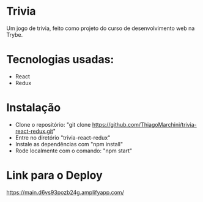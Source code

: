 # Trivia
Um jogo de trivia, feito como projeto do curso de desenvolvimento web na Trybe.

# Tecnologias usadas:
- React
- Redux

# Instalação
- Clone o repositório: "git clone https://github.com/ThiagoMarchini/trivia-react-redux.git"
- Entre no diretório "trivia-react-redux"
- Instale as dependências com "npm install"
- Rode localmente com o comando: "npm start"

# Link para o Deploy
https://main.d6vs93pozb24g.amplifyapp.com/

